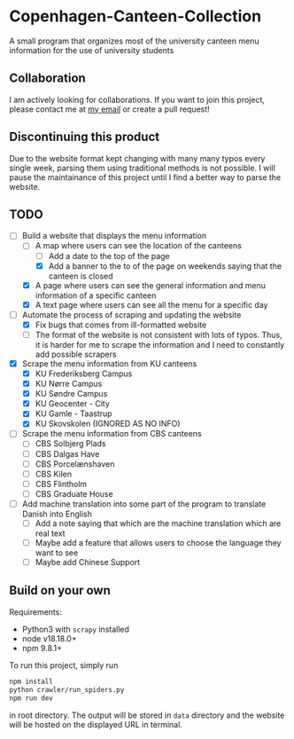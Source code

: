 # Copenhagen-Canteen-Collection

A small program that organizes most of the university canteen menu information for the use of university students

## Collaboration

I am actively looking for collaborations. If you want to join this project, please contact me at [my email](mailto:z.minhao.01+coding@gmail.com) or create a pull request!

## Discontinuing this product

Due to the website format kept changing with many many typos every single week, parsing them using traditional methods is not possible. I will pause the maintainance of this project until I find a better way to parse the website.

## TODO

- [ ] Build a website that displays the menu information
  - [ ] A map where users can see the location of the canteens
    - [ ] Add a date to the top of the page
    - [x] Add a banner to the to of the page on weekends saying that the canteen is closed
  - [x] A page where users can see the general information and menu information of a specific canteen
  - [x] A text page where users can see all the menu for a specific day
- [ ] Automate the process of scraping and updating the website
  - [x] Fix bugs that comes from ill-formatted website
  - [ ] The format of the website is not consistent with lots of typos. Thus, it is harder for me to scrape the information and I need to constantly add possible scrapers
- [x] Scrape the menu information from KU canteens
  - [x] KU Frederiksberg Campus
  - [x] KU Nørre Campus
  - [x] KU Søndre Campus
  - [x] KU Geocenter - City
  - [x] KU Gamle - Taastrup
  - [x] KU Skovskolen (IGNORED AS NO INFO)
- [ ] Scrape the menu information from CBS canteens
  - [ ] CBS Solbjerg Plads
  - [ ] CBS Dalgas Have
  - [ ] CBS Porcelænshaven
  - [ ] CBS Kilen
  - [ ] CBS Flintholm
  - [ ] CBS Graduate House
- [ ] Add machine translation into some part of the program to translate Danish into English
  - [ ] Add a note saying that which are the machine translation which are real text
  - [ ] Maybe add a feature that allows users to choose the language they want to see
  - [ ] Maybe add Chinese Support

## Build on your own

Requirements:

- Python3 with `scrapy` installed
- node v18.18.0+
- npm 9.8.1+

To run this project, simply run

```bash
npm install
python crawler/run_spiders.py
npm run dev
```

in root directory. The output will be stored in `data` directory and the website will be hosted on the displayed URL in terminal.

